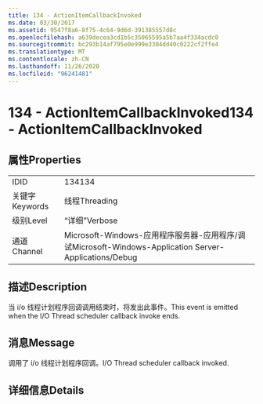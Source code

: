 ```yaml
---
title: 134 - ActionItemCallbackInvoked
ms.date: 03/30/2017
ms.assetid: 9547f8a6-8f75-4c64-9d6d-391385557d8c
ms.openlocfilehash: a639decea3cd1b5c35065595a5b7aa4f334acdc0
ms.sourcegitcommit: bc293b14af795e0e999e3304dd40c0222cf2ffe4
ms.translationtype: MT
ms.contentlocale: zh-CN
ms.lasthandoff: 11/26/2020
ms.locfileid: "96241481"
---
```

# <a name="134---actionitemcallbackinvoked"></a><span data-ttu-id="e3f30-102">134 - ActionItemCallbackInvoked</span><span class="sxs-lookup"><span data-stu-id="e3f30-102">134 - ActionItemCallbackInvoked</span></span>

## <a name="properties"></a><span data-ttu-id="e3f30-103">属性</span><span class="sxs-lookup"><span data-stu-id="e3f30-103">Properties</span></span>  
  
|||  
|-|-|  
|<span data-ttu-id="e3f30-104">ID</span><span class="sxs-lookup"><span data-stu-id="e3f30-104">ID</span></span>|<span data-ttu-id="e3f30-105">134</span><span class="sxs-lookup"><span data-stu-id="e3f30-105">134</span></span>|  
|<span data-ttu-id="e3f30-106">关键字</span><span class="sxs-lookup"><span data-stu-id="e3f30-106">Keywords</span></span>|<span data-ttu-id="e3f30-107">线程</span><span class="sxs-lookup"><span data-stu-id="e3f30-107">Threading</span></span>|  
|<span data-ttu-id="e3f30-108">级别</span><span class="sxs-lookup"><span data-stu-id="e3f30-108">Level</span></span>|<span data-ttu-id="e3f30-109">“详细”</span><span class="sxs-lookup"><span data-stu-id="e3f30-109">Verbose</span></span>|  
|<span data-ttu-id="e3f30-110">通道</span><span class="sxs-lookup"><span data-stu-id="e3f30-110">Channel</span></span>|<span data-ttu-id="e3f30-111">Microsoft-Windows-应用程序服务器-应用程序/调试</span><span class="sxs-lookup"><span data-stu-id="e3f30-111">Microsoft-Windows-Application Server-Applications/Debug</span></span>|  
  
## <a name="description"></a><span data-ttu-id="e3f30-112">描述</span><span class="sxs-lookup"><span data-stu-id="e3f30-112">Description</span></span>  

 <span data-ttu-id="e3f30-113">当 i/o 线程计划程序回调调用结束时，将发出此事件。</span><span class="sxs-lookup"><span data-stu-id="e3f30-113">This event is emitted when the I/O Thread scheduler callback invoke ends.</span></span>  
  
## <a name="message"></a><span data-ttu-id="e3f30-114">消息</span><span class="sxs-lookup"><span data-stu-id="e3f30-114">Message</span></span>  

 <span data-ttu-id="e3f30-115">调用了 i/o 线程计划程序回调。</span><span class="sxs-lookup"><span data-stu-id="e3f30-115">I/O Thread scheduler callback invoked.</span></span>  
  
## <a name="details"></a><span data-ttu-id="e3f30-116">详细信息</span><span class="sxs-lookup"><span data-stu-id="e3f30-116">Details</span></span>
